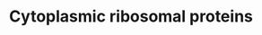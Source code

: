 ---
annotations:
- id: PW:0001066
  parent: regulatory pathway
  type: Pathway Ontology
  value: ribosome biogenesis pathway
authors:
- M.Braymer
- MaintBot
- Christine Chichester
- Eweitz
description: ''
last-edited: 2021-05-16
organisms:
- Saccharomyces cerevisiae
redirect_from:
- /index.php/Pathway:WP210
- /instance/WP210
revision: null
schema-jsonld:
- '@context': https://schema.org/
  '@id': https://wikipathways.github.io/pathways/WP210.html
  '@type': Dataset
  creator:
    '@type': Organization
    name: WikiPathways
  description: ''
  keywords:
  - Acidic Protein P0
  - Acidic Protein P1-alpha
  - Acidic Protein P1-beta
  - Acidic Protein P2-alpha
  - Acidic Protein P2-beta
  - L1
  - L10
  - L11
  - L12
  - L13-A
  - L13-B
  - L14-A
  - L14-B
  - L15-A
  - L15-B
  - L16-A
  - L16-B
  - L17-A
  - L17-B
  - L18
  - L19
  - L2
  - L20
  - L21-A
  - L21-B
  - L22-A
  - L22-B
  - L23
  - L24-A
  - L24-B
  - L25
  - L26-A
  - L26-B
  - L27
  - L28
  - L29
  - L3
  - L30
  - L31
  - L32
  - L33-A
  - L33-B
  - L34-A
  - L34-B
  - L35
  - L36-A
  - L36-B
  - L37-A
  - L37-B
  - L38
  - L39
  - L4-A
  - L4-B
  - L40
  - L41
  - L42
  - L43
  - L5
  - L6-A
  - L6-B
  - L7-A
  - L7-B
  - L7-like
  - L8-A
  - L8-B
  - L9-A
  - L9-B
  - S0-A
  - S0-B
  - S1-A
  - S1-B
  - S10-A
  - S10-B
  - S11
  - S12
  - S13
  - S14-A
  - S14-B
  - S15
  - S16
  - S17-A
  - S17-B
  - S18
  - S19-A
  - S19-B
  - S2
  - S20
  - S21
  - S22
  - S23
  - S24
  - S25
  - S26-A
  - S26-B
  - S27-A
  - S27-B
  - S28
  - S29-A
  - S29-B
  - S3
  - S30
  - S37
  - S4
  - S5
  - S6
  - S7-A
  - S7-B
  - S8
  - S9-A
  - S9-B
  license: CC0
  name: Cytoplasmic ribosomal proteins
seo: CreativeWork
title: Cytoplasmic ribosomal proteins
wpid: WP210
---